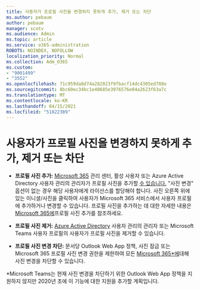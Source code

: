 ```yaml
---
title: 사용자가 프로필 사진을 변경하지 못하게 추가, 제거 또는 차단
ms.author: pebaum
author: pebaum
manager: scotv
ms.audience: Admin
ms.topic: article
ms.service: o365-administration
ROBOTS: NOINDEX, NOFOLLOW
localization_priority: Normal
ms.collection: Adm_O365
ms.custom:
- "9001499"
- "3552"
ms.openlocfilehash: 71c959da8d74a282023f9fbacf14dc4305ed708e
ms.sourcegitcommit: 8bc60ec34bc1e40685e3976576e04a2623f63a7c
ms.translationtype: MT
ms.contentlocale: ko-KR
ms.lasthandoff: 04/15/2021
ms.locfileid: "51822389"
---
```

# <a name="add-remove-or-prevent-users-from-changing-profile-photos"></a>사용자가 프로필 사진을 변경하지 못하게 추가, 제거 또는 차단

- **프로필 사진 추가:** [Microsoft 365](https://admin.microsoft.com/Adminportal/Home?source=applauncher#/users) 관리 센터, 활성 사용자 또는 Azure Active Directory 사용자 관리의 관리자가 프로필 사진을 추가할 [수 있습니다.](https://portal.azure.com/#blade/Microsoft_AAD_IAM/UsersManagementMenuBlade/AllUsers)  "사진 변경" 옵션이 없는 경우 해당 사용자에게 라이선스를 할당해야 합니다. 사진 오른쪽 위에 있는 이니셜/사진을 클릭하여 사용자가 Microsoft 365 서비스에서 사용자 프로필에 추가하거나 변경할 수 있습니다. 프로필 사진을 추가하는 데 대한 자세한 내용은 [Microsoft 365에](https://support.office.com/article/add-your-profile-photo-to-office-365-2eaf93fd-b3f1-43b9-9cdc-bdcd548435b7)프로필 사진 추가를 참조하세요.

- **프로필 사진 제거:** [Azure Active Directory](https://portal.azure.com/#blade/Microsoft_AAD_IAM/UsersManagementMenuBlade/AllUsers) 사용자 관리의 관리자 또는 Microsoft Teams 사용자 프로필의 사용자가 프로필 사진을 제거할 수 있습니다.

- **프로필 사진 변경 차단:** 문서당 Outlook Web App 정책, 사진 잠금 또는 Microsoft 365 프로필 사진 변경 권한을 제한하여 모든 [Microsoft 365*에](https://answers.microsoft.com/msoffice/forum/msoffice_o365admin-mso_dep365-mso_o365b/locking-photos-or-restricting-permissions-to/1d19ae4f-de5d-4c3d-a0ad-4b8b8ac32e3d)대해 사진 변경을 차단할 수 있습니다.

*Microsoft Teams는 현재 사진 변경을 차단하기 위한 Outlook Web App 정책을 지원하지 않지만 2020년 초에 이 기능에 대한 지원을 추가할 계획입니다.
